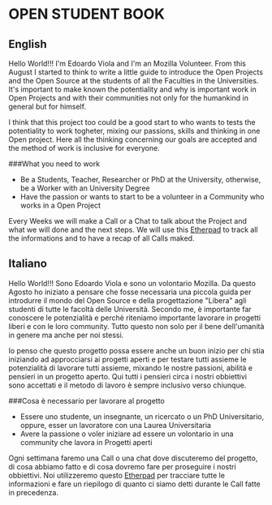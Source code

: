 OPEN STUDENT BOOK
=================

English
-------
Hello World!!! I'm Edoardo Viola and I'm an Mozilla Volunteer.  From this August I started to think to write a little guide to introduce the Open Projects and the Open Source at the students of all the Faculties in the Universities. It's important to make known the potentiality and why is important work in Open Projects and with their communities not only for the humankind in general but for himself.

I think that this project too could be a good start to who wants to tests the potentiality to work togheter, mixing our passions, skills and thinking in one Open project. Here all the thinking concerning our goals are accepted and the method of work is inclusive for everyone.

###What you need to work

* Be a Students, Teacher, Researcher or PhD at the University, otherwise, be a Worker with an University Degree
* Have the passion or wants to start to be a volunteer in a Community who works in a Open Project

Every Weeks we will make a Call or a Chat to talk about the Project and what we will done and the next steps. We will use this [Etherpad](https://public.etherpad-mozilla.org/p/PlaybookUniversitario) to track all the informations and to have a recap of all Calls maked.

Italiano
--------
Hello World!!! Sono Edoardo Viola e sono un volontario Mozilla. Da questo Agosto ho iniziato a pensare che fosse necessaria una piccola guida per introdurre il mondo del Open Source e della progettazione "Libera" agli studenti di tutte le facoltà delle Università. Secondo me, è importante far conoscere le potenzialità e perchè riteniamo importante lavorare in progetti liberi e con le loro community. Tutto questo non solo per il bene dell'umanità in genere ma anche per noi stessi.

Io penso che questo progetto possa essere anche un buon inizio per chi stia iniziando ad approcciarsi ai progetti aperti e per testare tutti assieme le potenzialità di lavorare tutti assieme, mixando le nostre passioni, abilità e pensieri in un progetto aperto. Qui tutti i pensieri circa i nostri obbiettivi sono accettati e il metodo di lavoro è sempre inclusivo verso chiunque.

###Cosa è necessario per lavorare al progetto

* Essere uno studente, un insegnante, un ricercato o un PhD Universitario, oppure, esser un lavoratore con una Laurea Universitaria
* Avere la passione o voler iniziare ad essere un volontario in una community che lavora in Progetti aperti

Ogni settimana faremo una Call o una chat dove discuteremo del progetto, di cosa abbiamo fatto e di cosa dovremo fare per proseguire i nostri obbiettivi. Noi utilizzeremo questo [Etherpad](https://public.etherpad-mozilla.org/p/PlaybookUniversitario) per tracciare tutte le informazioni e fare un riepilogo di quanto ci siamo detti durante le Call fatte in precedenza.


